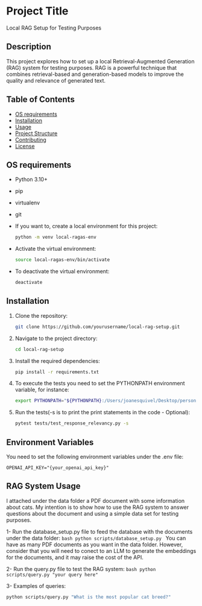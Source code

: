 # Project Title

Local RAG Setup for Testing Purposes

## Description

This project explores how to set up a local Retrieval-Augmented Generation (RAG) system for testing purposes. RAG is a powerful technique that combines retrieval-based and generation-based models to improve the quality and relevance of generated text.

## Table of Contents

- [OS requirements](#requirements)
- [Installation](#installation)
- [Usage](#usage)
- [Project Structure](#project-structure)
- [Contributing](#contributing)
- [License](#license)


## OS requirements

- Python 3.10+
- pip
- virtualenv
- git

- If you want to, create a local environment for this project:
    ```bash
    python -m venv local-ragas-env
    ```

- Activate the virtual environment:
    ```bash
    source local-ragas-env/bin/activate
    ```

- To deactivate the virtual environment:
    ```bash
    deactivate
    ```

## Installation

1. Clone the repository:
    ```bash
    git clone https://github.com/yourusername/local-rag-setup.git
    ```
2. Navigate to the project directory:
    ```bash
    cd local-rag-setup
    ```
3. Install the required dependencies:
    ```bash
    pip install -r requirements.txt
    ```

4. To execute the tests you need to set the PYTHONPATH environment variable, for instance:
    ```bash
    export PYTHONPATH="${PYTHONPATH}:/Users/joanesquivel/Desktop/personalRag"
    ```

5. Run the tests(-s is to print the print statements in the code - Optional):
    ```bash
    pytest tests/test_response_relevancy.py -s
    ```

## Environment Variables

You need to set the following environment variables under the .env file:

```
OPENAI_API_KEY="{your_openai_api_key}"
```


## RAG System Usage

I attached under the data folder a PDF document with some information about cats. My intention is to show how to use the RAG system to answer questions about the document and using a simple data set for testing purposes.

1- Run the database_setup.py file to feed the database with the documents under the data folder:
    ```bash
    python scripts/database_setup.py
    ```
You can have as many PDF documents as you want in the data folder. However, consider that you will need to conect to an LLM to generate the embeddings for the documents, and it may raise the cost of the API.

2- Run the query.py file to test the RAG system:
    ```bash
    python scripts/query.py "your query here"
    ```

3- Examples of queries:

```bash
python scripts/query.py "What is the most popular cat breed?"
```




